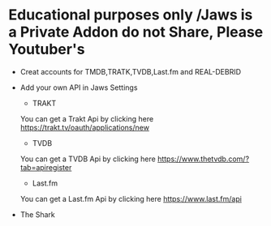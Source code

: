 # Educational purposes only /Jaws is a Private Addon do not Share, Please Youtuber's

* Creat accounts for TMDB,TRATK,TVDB,Last.fm and REAL-DEBRID

* Add your own API in Jaws Settings

   * TRAKT

    You can get a Trakt Api by clicking here https://trakt.tv/oauth/applications/new
    
    * TVDB

    You can get a TVDB Api by clicking here https://www.thetvdb.com/?tab=apiregister
    
    * Last.fm

    You can get a Last.fm Api by clicking here https://www.last.fm/api

* The Shark
 

